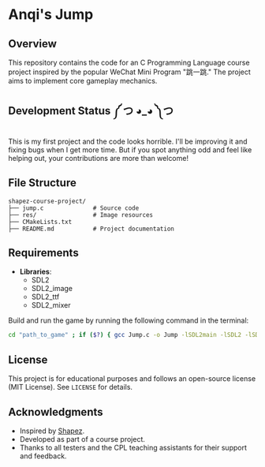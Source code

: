 # Anqi's Jump

## Overview
This repository contains the code for an C Programming Language course project inspired by the popular WeChat Mini Program "跳一跳." The project aims to implement core gameplay mechanics.

## Development Status  ༼ つ ◕_◕ ༽つ
This is my first project and the code looks horrible. I'll be improving it and fixing bugs when I get more time. But if you spot anything odd and feel like helping out, your contributions are more than welcome!

## File Structure
```
shapez-course-project/
├── jump.c              # Source code
├── res/                # Image resources
├── CMakeLists.txt      
├── README.md           # Project documentation
```

## Requirements
- **Libraries**:
  - SDL2
  - SDL2_image
  - SDL2_ttf
  - SDL2_mixer

Build and run the game by running the following command in the terminal:
```bash
cd "path_to_game" ; if ($?) { gcc Jump.c -o Jump -lSDL2main -lSDL2 -lSDL2_image -lSDL2_mixer -lSDL2_ttf } ; if ($?) { .\Jump }
```

## License
This project is for educational purposes and follows an open-source license (MIT License). See `LICENSE` for details.

## Acknowledgments
- Inspired by [Shapez](https://shapez.io/).
- Developed as part of a course project.
- Thanks to all testers and the CPL teaching assistants for their support and feedback.

